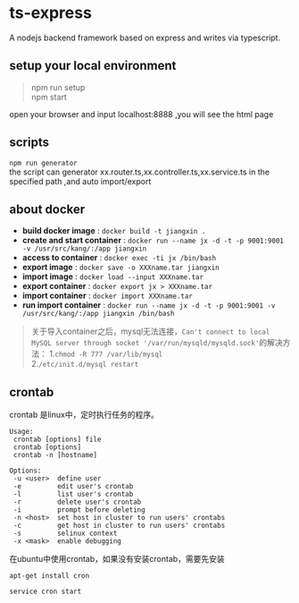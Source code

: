 # ts-express
A nodejs backend framework based on express and writes via typescript.

## setup your local environment
>   npm run setup <br>
    npm start 

open your browser and input localhost:8888 ,you will see the html page

## scripts
`npm run generator` <br>
the script can generator xx.router.ts,xx.controller.ts,xx.service.ts in the specified path ,and auto import/export 


## about docker

- **build docker image** : `docker build -t jiangxin .`  
- **create and start container** : `docker run --name jx -d -t -p 9001:9001 -v /usr/src/kang/:/app jiangxin`  
- **access to container** : `docker exec -ti jx /bin/bash`  
- **export image** : `docker save -o XXXname.tar jiangxin`  
- **import image** : `docker load --input XXXname.tar`  
- **export container** : `docker export jx > XXXname.tar`  
- **import container** : `docker import XXXname.tar`  
- **run import container** : `docker run --name jx -d -t -p 9001:9001 -v /usr/src/kang/:/app jiangxin /bin/bash`  

> 关于导入container之后，mysql无法连接，`Can't connect to local MySQL server through socket '/var/run/mysqld/mysqld.sock'`的解决方法：
1.`chmod -R 777 /var/lib/mysql`  
2.`/etc/init.d/mysql restart`  

## crontab
crontab 是linux中，定时执行任务的程序。  
```
Usage:
 crontab [options] file
 crontab [options]
 crontab -n [hostname]

Options:
 -u <user>  define user
 -e         edit user's crontab
 -l         list user's crontab
 -r         delete user's crontab
 -i         prompt before deleting
 -n <host>  set host in cluster to run users' crontabs
 -c         get host in cluster to run users' crontabs
 -s         selinux context
 -x <mask>  enable debugging
```
在ubuntu中使用crontab，如果没有安装crontab，需要先安装
```
apt-get install cron

service cron start
```